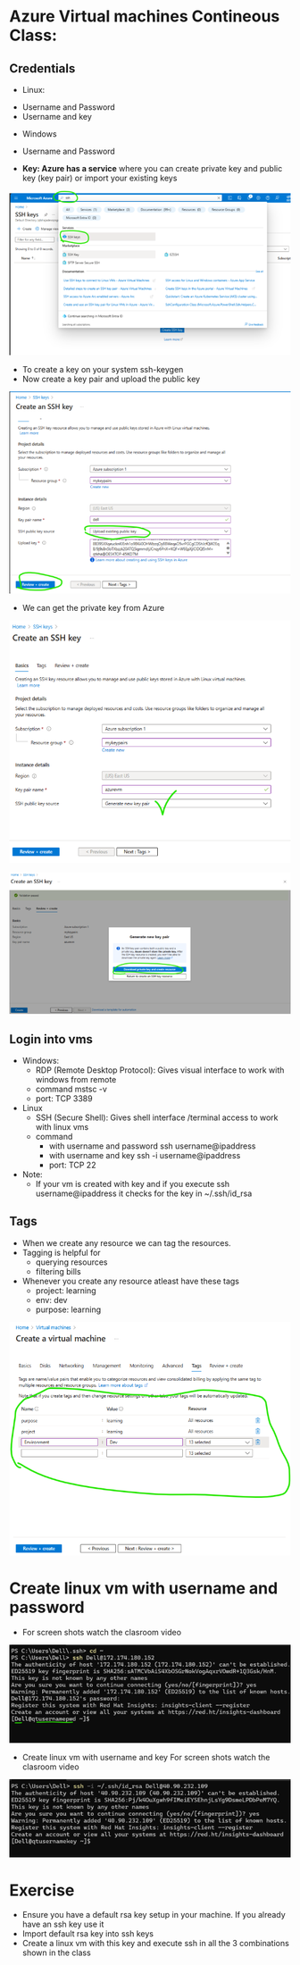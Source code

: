 # Azure Virtual machines Contineous Class: 
## Credentials
 * Linux:
  - Username and Password
  - Username and key
 * Windows
  - Username and Password
 * **Key: Azure has a service** where you can create private key and public key (key pair) or import your existing keys

![SSH_Key_Gen_Azure](../Images_Azure/azcompute10.webp)

 * To create a key on your system ssh-keygen
 * Now create a key pair and upload the public key

 ![SSH_Import](../Images_Azure/azcompute11.webp)

 * We can get the private key from Azure

 ![SSH_continue_1](../Images_Azure/azcompute12.webp)

 ![SSH_Continuw_2](../Images_Azure/azcompute13.webp)


## Login into vms
 * Windows:
    * RDP (Remote Desktop Protocol): Gives visual interface to work with windows from remote
    * command mstsc -v <ipaddress>
    * port: TCP 3389
 * Linux
   * SSH (Secure Shell): Gives shell interface /terminal access to work with linux vms
   * command
      * with username and password ssh username@ipaddress
      * with username and key ssh -i <path to private key> username@ipaddress
      * port: TCP 22
 * Note:
   * If your vm is created with key and if you execute ssh username@ipaddress it checks for the key in ~/.ssh/id_rsa

## Tags
 * When we create any resource we can tag the resources.
 * Tagging is helpful for
     * querying resources
     * filtering bills
 * Whenever you create any resource atleast have these tags
     * project: learning
     * env: dev
     * purpose: learning

![Taggng](../Images_Azure/azcompute15.webp)

# Create linux vm with username and password
  * For screen shots watch the clasroom video

![VM_Login_Password](../Images_Azure/azcompute16.webp)

* Create linux vm with username and key
For screen shots watch the clasroom video

 ![VM_Login_Password_ssh](../Images_Azure/azcompute17.webp)


# Exercise
  - Ensure you have a default rsa key setup in your machine. If you already have an ssh key use it
  - Import default rsa key into ssh keys
  - Create a linux vm with this key and execute ssh in all the 3 combinations shown in the class